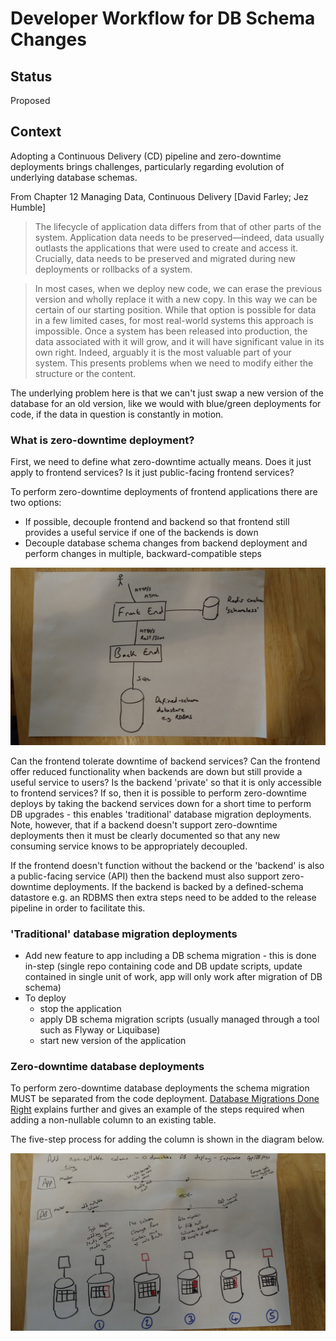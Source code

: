 # Developer Workflow for DB Schema Changes

## Status

Proposed

## Context

Adopting a Continuous Delivery (CD) pipeline and zero-downtime deployments brings challenges, particularly regarding evolution of underlying database schemas.

From Chapter 12 Managing Data, Continuous Delivery [David Farley; Jez Humble]

> The lifecycle of application data differs from that of other parts of the system. Application data needs to be preserved—indeed, data usually outlasts the applications that were used to create and access it. Crucially, data needs to be preserved and migrated during new deployments or rollbacks of a system.

> In most cases, when we deploy new code, we can erase the previous version and wholly replace it with a new copy. In this way we can be certain of our starting position. While that option is possible for data in a few limited cases, for most real-world systems this approach is impossible. Once a system has been released into production, the data associated with it will grow, and it will have significant value in its own right. Indeed, arguably it is the most valuable part of your system. This presents problems when we need to modify either the structure or the content.

The underlying problem here is that we can't just swap a new version of the database for an old version, like we would with blue/green deployments for code, if the data in question is constantly in motion.

### What is zero-downtime deployment?

First, we need to define what zero-downtime actually means. Does it just apply to frontend services? Is it just public-facing frontend services?

To perform zero-downtime deployments of frontend applications there are two options:

* If possible, decouple frontend and backend so that frontend still provides a useful service if one of the backends is down
* Decouple database schema changes from backend deployment and perform changes in multiple, backward-compatible steps


!['Standard' application stack](../../img/Standard-Application-Stack.jpg)

Can the frontend tolerate downtime of backend services? Can the frontend offer reduced functionality when backends are down but still provide a useful service to users? Is the backend 'private' so that it is only accessible to frontend services? If so, then it is possible to perform zero-downtime deploys by taking the backend services down for a short time to perform DB upgrades - this enables 'traditional' database migration deployments. Note, however, that if a backend doesn't support zero-downtime deployments then it must be clearly documented so that any new consuming service knows to be appropriately decoupled.

If the frontend doesn't function without the backend or the 'backend' is also a public-facing service (API) then the backend must also support zero-downtime deployments. If the backend is backed by a defined-schema datastore e.g. an RDBMS then extra steps need to be added to the release pipeline in order to facilitate this.

### 'Traditional' database migration deployments

* Add new feature to app including a DB schema migration - this is done in-step (single repo containing code and DB update scripts, update contained in single unit of work, app will only work after migration of DB schema)
* To deploy
  * stop the application
  * apply DB schema migration scripts (usually managed through a tool such as Flyway or Liquibase)
  * start new version of the application

### Zero-downtime database deployments

To perform zero-downtime database deployments the schema migration MUST be separated from the code deployment. [Database Migrations Done Right](http://www.brunton-spall.co.uk/post/2014/05/06/database-migrations-done-right/) explains further and gives an example of the steps required when adding a non-nullable column to an existing table.

The five-step process for adding the column is shown in the diagram below.

![Add non-nullable column](../../img/Add-Non-Nullable-Column.jpg)
